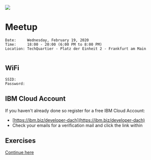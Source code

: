 ![](https://secure.meetupstatic.com/photos/event/b/b/0/e/highres_488387886.jpegg)

# Meetup

```
Date:     Wednesday, February 19, 2020
Time:     18:00 - 20:00 (6:00 PM to 8:00 PM)
Location: TechQuartier - Platz der Einheit 2 - Frankfurt am Main


```

## WiFi

```
SSID:      
Password:  
```

## IBM Cloud Account

If you haven't already done so register for a free IBM Cloud Account:
* [https://ibm.biz/developer-dach](https://ibm.biz/developer-dach)
* Check your emails for a verification mail and click the link within


## Exercises

[Continue here](https://ibm.biz/istio-handson)